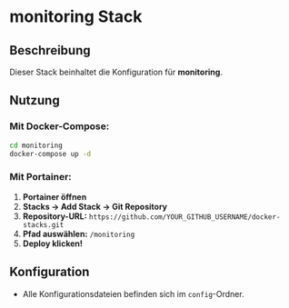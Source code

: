 # monitoring Stack
## Beschreibung
Dieser Stack beinhaltet die Konfiguration für **monitoring**.

## Nutzung
### Mit Docker-Compose:
```bash
cd monitoring
docker-compose up -d
```

### Mit Portainer:
1. **Portainer öffnen**
2. **Stacks → Add Stack → Git Repository**
3. **Repository-URL:** `https://github.com/YOUR_GITHUB_USERNAME/docker-stacks.git`
4. **Pfad auswählen:** `/monitoring`
5. **Deploy klicken!**

## Konfiguration
- Alle Konfigurationsdateien befinden sich im `config`-Ordner.
